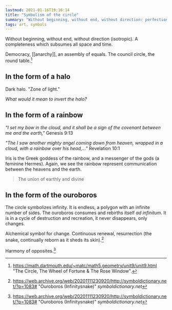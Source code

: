 ```yaml
---
lastmod: 2021-01-16T19:16:14
title: "Symbolism of the circle"
summary: "Without beginning, without end, without direction: perfection."
tags: art, symbols
---
```


Without beginning, without end, without direction (isotropic). A completeness which subsumes all space and time. 

Democracy, [[anarchy]], an assembly of equals. The council circle, the round table.[^0]

## In the form of a halo
Dark halo. "Zone of light."

_What would it mean to invert the halo?_

## In the form of a rainbow
_"I set my bow in the cloud, and it shall be a sign of the covenant between me and the earth,"_ Genesis 9:13

_"The I saw another mighty angel coming down from heaven, wrapped in a cloud, with a rainbow over his head,..."_ Revelation 10:1

Iris is the Greek goddess of the rainbow, and a messenger of the gods (a feminine Hermes). Again, we see the rainbow represent communication between the heavens and the earth.

>The union of earthly and divine

## In the form of the ouroboros
The circle symbolizes infinity. It is endless, a polygon with an infinite number of sides. The ouroboros consumes and rebirths itself _ad infinitum_. It is in a cycle of destruction and recreation, it never disappears, only changes.

Alchemical symbol for change. Continuous renewal, resurrection (the snake, continually reborn as it sheds its skin).[^1]

Harmony of opposites.[^1]


[^0]:https://math.dartmouth.edu/~matc/math5.geometry/unit9/unit9.html "The Circle, The Wheel of Fortune & The Rose Window". 
[^1]:https://web.archive.org/web/20201111230920/http://symboldictionary.net/?p=1083# "Ouroboros (Infinitysnake)" _symboldictionary.net_
